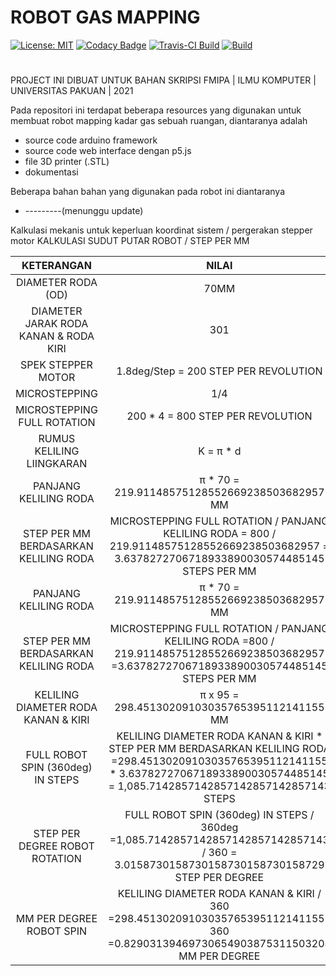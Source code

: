 ﻿# ROBOT GAS MAPPING
[![License: MIT](https://img.shields.io/badge/License-MIT-blue.svg)](https://github.com/anggiatm/ROBOT_GAS_MAPPING/blob/main/LICENSE)
[![Codacy Badge](https://app.codacy.com/project/badge/Grade/5eeefc5d0f9d430ba46fe51ec099c329)](https://www.codacy.com/gh/anggiatm/ROBOT_GAS_MAPPING/dashboard?utm_source=github.com&amp;utm_medium=referral&amp;utm_content=anggiatm/ROBOT_GAS_MAPPING&amp;utm_campaign=Badge_Grade)
[![Travis-CI Build](https://travis-ci.com/anggiatm/ROBOT_GAS_MAPPING.svg?branch=main)](https://travis-ci.com/anggiatm/ROBOT_GAS_MAPPING)
[![Build](https://github.com/anggiatm/ROBOT_GAS_MAPPING/actions/workflows/c-cpp.yml/badge.svg)](https://github.com/anggiatm/ROBOT_GAS_MAPPING/actions/workflows/c-cpp.yml)
#
PROJECT INI DIBUAT UNTUK BAHAN SKRIPSI
FMIPA | ILMU KOMPUTER | UNIVERSITAS PAKUAN | 2021

Pada repositori ini terdapat beberapa resources yang digunakan untuk membuat robot mapping kadar gas sebuah ruangan,
diantaranya adalah
- source code arduino framework
- source code web interface dengan p5.js
- file 3D printer (.STL)
- dokumentasi

Beberapa bahan bahan yang digunakan pada robot ini diantaranya
- ---------(menunggu update)

Kalkulasi mekanis untuk keperluan koordinat sistem / pergerakan stepper motor
KALKULASI SUDUT PUTAR ROBOT / STEP PER MM

| KETERANGAN                            | NILAI                                         |
| :---:                                 | :-:                                           |
| DIAMETER RODA (OD)                    | 70MM                                          |
| DIAMETER JARAK RODA KANAN & RODA KIRI | 301                                           |
| SPEK STEPPER MOTOR                    | 1.8deg/Step = 200 STEP PER REVOLUTION         | 
| MICROSTEPPING                         | 1/4                                           |
| MICROSTEPPING FULL ROTATION           | 200 * 4 = 800 STEP PER REVOLUTION             |
| RUMUS KELILING LIINGKARAN             | K = π * d                                     |
| PANJANG KELILING RODA                 | π * 70 = 219.91148575128552669238503682957 MM |
| STEP PER MM BERDASARKAN KELILING RODA | MICROSTEPPING FULL ROTATION / PANJANG KELILING RODA  = 800 / 219.91148575128552669238503682957   = 3.6378272706718933890030574485145 STEPS PER MM     |
 | PANJANG KELILING RODA                  | π * 70 = 219.91148575128552669238503682957 MM | 
 | STEP PER MM BERDASARKAN KELILING RODA  | MICROSTEPPING FULL ROTATION / PANJANG KELILING RODA =800 / 219.91148575128552669238503682957 =3.6378272706718933890030574485145 STEPS PER MM |
 | KELILING DIAMETER RODA KANAN & KIRI    | π x 95 = 298.45130209103035765395112141155 MM | 
 | FULL ROBOT SPIN (360deg) IN STEPS      | KELILING DIAMETER RODA KANAN & KIRI * STEP PER MM BERDASARKAN KELILING RODA =298.45130209103035765395112141155 * 3.6378272706718933890030574485145 = 1,085.7142857142857142857142857143 STEPS | 
 | STEP PER DEGREE ROBOT ROTATION         | FULL ROBOT SPIN (360deg) IN STEPS / 360deg =1,085.7142857142857142857142857143 / 360 = 3.0158730158730158730158730158729 STEP PER DEGREE | 
 | MM PER DEGREE ROBOT SPIN               | KELILING DIAMETER RODA KANAN & KIRI / 360 =298.45130209103035765395112141155 / 360 =0.82903139469730654903875311503208 MM PER DEGREE | 


